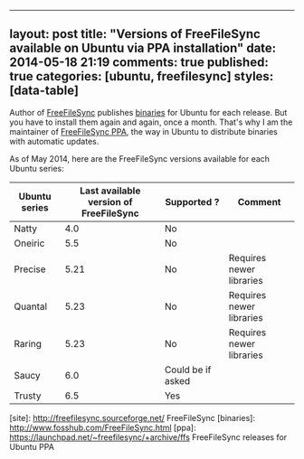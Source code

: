 
---
layout: post
title: "Versions of FreeFileSync available on Ubuntu via PPA installation"
date: 2014-05-18 21:19
comments: true
published: true
categories: [ubuntu, freefilesync]
styles: [data-table]
---

Author of [FreeFileSync](site) publishes [binaries](binaries) for Ubuntu for each release. But you have to install them again and again, once a month. That's why I am the maintainer of [FreeFileSync PPA](ppa), the way in Ubuntu to distribute binaries with automatic updates.

As of May 2014, here are the FreeFileSync versions available for each Ubuntu series:

| Ubuntu series | Last available version of FreeFileSync | Supported ? | Comment |
| ------------- | -------------------------------------- | ----------- | ------- |
| Natty         | 4.0                                    | No          |         |
| Oneiric       | 5.5                                    | No          |         |
| Precise       | 5.21                                   | No          | Requires newer libraries |
| Quantal       | 5.23                                   | No          | Requires newer libraries |
| Raring        | 5.23                                   | No          | Requires newer libraries |
| Saucy         | 6.0                                    | Could be if asked |   |
| Trusty        | 6.5                                    | Yes         |         |


[site]: http://freefilesync.sourceforge.net/ FreeFileSync
[binaries]: http://www.fosshub.com/FreeFileSync.html
[ppa]: https://launchpad.net/~freefilesync/+archive/ffs FreeFileSync releases for Ubuntu PPA